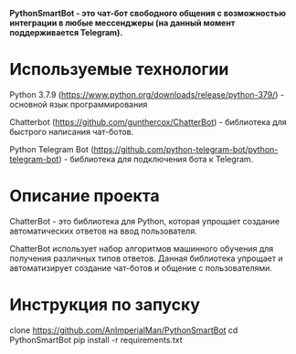 **PythonSmartBot - это чат-бот свободного общения с возможностью интеграции в любые мессенджеры (на данный момент поддерживается Telegram).**

# Используемые технологии
Python 3.7.9 (https://www.python.org/downloads/release/python-379/) - основной язык программирования

Chatterbot (https://github.com/gunthercox/ChatterBot) - библиотека для быстрого написания чат-ботов.

Python Telegram Bot (https://github.com/python-telegram-bot/python-telegram-bot) - библиотека для подключения бота к Telegram.

# Описание проекта
ChatterBot - это библиотека для Python, которая упрощает создание автоматических ответов на ввод пользователя. 

ChatterBot использует набор алгоритмов машинного обучения для получения различных типов ответов. Данная библиотека упрощает и автоматизирует создание чат-ботов и общение с пользователями.

# Инструкция по запуску
clone https://github.com/AnImperialMan/PythonSmartBot
cd PythonSmartBot
pip install -r requirements.txt
